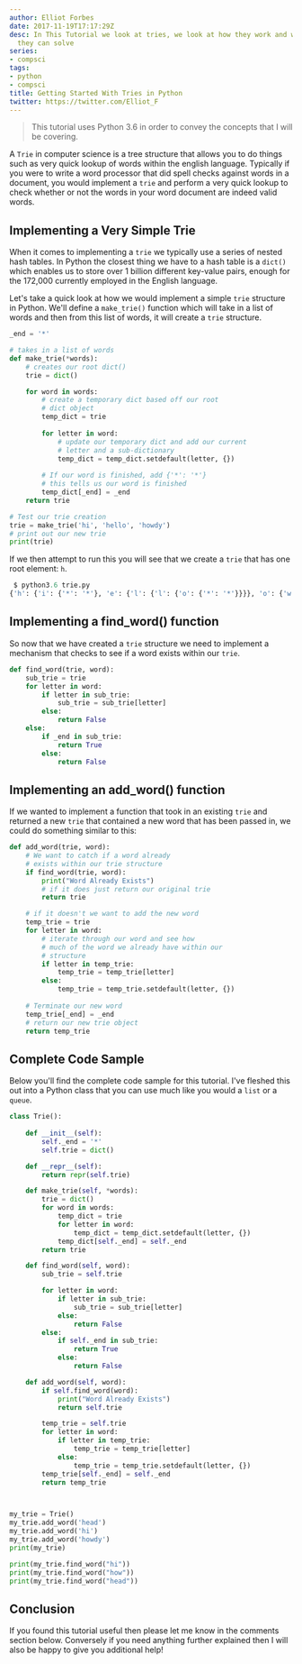 ```yaml
---
author: Elliot Forbes
date: 2017-11-19T17:17:29Z
desc: In This Tutorial we look at tries, we look at how they work and what problems
  they can solve
series:
- compsci
tags:
- python
- compsci
title: Getting Started With Tries in Python
twitter: https://twitter.com/Elliot_F
---
```


> This tutorial uses Python 3.6 in order to convey the concepts that I will be covering.

A `Trie` in computer science is a tree structure that allows you to do things such as very quick lookup of words within the english language. Typically if you were to write a word processor that did spell checks against words in a document, you would implement a `trie` and perform a very quick lookup to check whether or not the words in your word document are indeed valid words.

## Implementing a Very Simple Trie

When it comes to implementing a `trie` we typically use a series of nested hash tables. In Python the closest thing we have to a hash table is a `dict()` which enables us to store over 1 billion different key-value pairs, enough for the 172,000 currently employed in the English language. 

Let's take a quick look at how we would implement a simple `trie` structure in Python. We'll define a `make_trie()` function which will take in a list of words and then from this list of words, it will create a `trie` structure.

```py
_end = '*'

# takes in a list of words
def make_trie(*words):
    # creates our root dict() 
    trie = dict()

    for word in words:
        # create a temporary dict based off our root
        # dict object
        temp_dict = trie
        
        for letter in word:
            # update our temporary dict and add our current
            # letter and a sub-dictionary
            temp_dict = temp_dict.setdefault(letter, {})
        
        # If our word is finished, add {'*': '*'}  
        # this tells us our word is finished
        temp_dict[_end] = _end
    return trie

# Test our trie creation
trie = make_trie('hi', 'hello', 'howdy')
# print out our new trie 
print(trie)
```

If we then attempt to run this you will see that we create a `trie` that has one root element: `h`.  

```py
 $ python3.6 trie.py
{'h': {'i': {'*': '*'}, 'e': {'l': {'l': {'o': {'*': '*'}}}}, 'o': {'w': {'d': {'y': {'*': '*'}}}}}}
```

## Implementing a find_word() function

So now that we have created a `trie` structure we need to implement a mechanism that checks to see if a word exists within our `trie`. 

```py
def find_word(trie, word):
    sub_trie = trie
    for letter in word:
        if letter in sub_trie:
            sub_trie = sub_trie[letter]
        else: 
            return False
    else:
        if _end in sub_trie:
            return True
        else:
            return False
```

## Implementing an add_word() function

If we wanted to implement a function that took in an existing `trie` and returned a new `trie` that contained a new word that has been passed in, we could do something similar to this: 

```py
def add_word(trie, word):
    # We want to catch if a word already
    # exists within our trie structure
    if find_word(trie, word):
        print("Word Already Exists")
        # if it does just return our original trie
        return trie

    # if it doesn't we want to add the new word
    temp_trie = trie
    for letter in word:
        # iterate through our word and see how
        # much of the word we already have within our
        # structure
        if letter in temp_trie:
            temp_trie = temp_trie[letter]
        else:
            temp_trie = temp_trie.setdefault(letter, {})
    
    # Terminate our new word
    temp_trie[_end] = _end
    # return our new trie object
    return temp_trie
```


## Complete Code Sample

Below you'll find the complete code sample for this tutorial. I've fleshed this out into a Python class that you can use much like you would a `list` or a `queue`. 

```py
class Trie():
    
    def __init__(self):
        self._end = '*'
        self.trie = dict()

    def __repr__(self):
        return repr(self.trie)

    def make_trie(self, *words):
        trie = dict()
        for word in words:
            temp_dict = trie
            for letter in word:
                temp_dict = temp_dict.setdefault(letter, {})
            temp_dict[self._end] = self._end
        return trie

    def find_word(self, word):
        sub_trie = self.trie

        for letter in word:
            if letter in sub_trie:
                sub_trie = sub_trie[letter]
            else: 
                return False
        else:
            if self._end in sub_trie:
                return True
            else:
                return False

    def add_word(self, word):
        if self.find_word(word):
            print("Word Already Exists")
            return self.trie

        temp_trie = self.trie
        for letter in word:
            if letter in temp_trie:
                temp_trie = temp_trie[letter]
            else:
                temp_trie = temp_trie.setdefault(letter, {})
        temp_trie[self._end] = self._end
        return temp_trie



my_trie = Trie()
my_trie.add_word('head')
my_trie.add_word('hi')
my_trie.add_word('howdy')
print(my_trie)

print(my_trie.find_word("hi"))
print(my_trie.find_word("how"))
print(my_trie.find_word("head"))

```

## Conclusion

If you found this tutorial useful then please let me know in the comments section below. Conversely if you need anything further explained then I will also be happy to give you additional help!